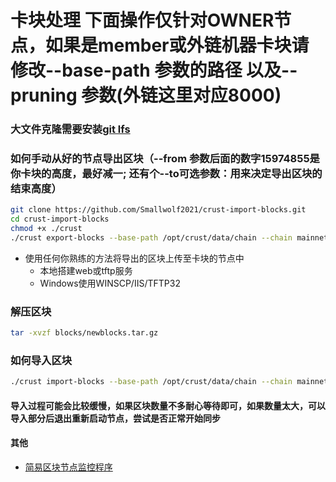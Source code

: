 # 卡块处理 下面操作仅针对OWNER节点，如果是member或外链机器卡块请修改--base-path 参数的路径 以及--pruning 参数(外链这里对应8000)
### 大文件克隆需要安装[git lfs](https://git-lfs.com/)

### 如何手动从好的节点导出区块（--from 参数后面的数字15974855是你卡块的高度，最好减一; 还有个--to可选参数：用来决定导出区块的结束高度）
``` BASH
git clone https://github.com/Smallwolf2021/crust-import-blocks.git
cd crust-import-blocks
chmod +x ./crust
./crust export-blocks --base-path /opt/crust/data/chain --chain mainnet --pruning archive --binary --from 15974855 newblocks

```
- 使用任何你熟练的方法将导出的区块上传至卡块的节点中
  - 本地搭建web或tftp服务
  - Windows使用WINSCP/IIS/TFTP32

### 解压区块
``` BASH
tar -xvzf blocks/newblocks.tar.gz
```


### 如何导入区块
``` BASH
./crust import-blocks --base-path /opt/crust/data/chain --chain mainnet --pruning archive --wasm-execution Compiled --binary newblocks

```

#### 导入过程可能会比较缓慢，如果区块数量不多耐心等待即可，如果数量太大，可以导入部分后退出重新启动节点，尝试是否正常开始同步

#### 其他
- [简易区块节点监控程序](./docs/daemon.md)
